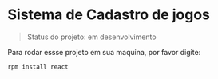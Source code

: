 <h1>Sistema de Cadastro de jogos </h1>

>Status do projeto: em desenvolvimento

Para rodar essse projeto em sua maquina, por favor digite:

```
rpm install react
```
